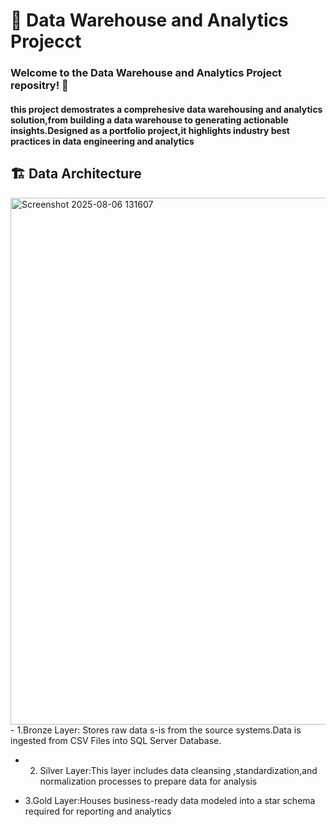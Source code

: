 # 🏬 Data Warehouse and Analytics Projecct
### Welcome to the Data Warehouse and Analytics Project repositry! 👋 
#### this project demostrates a comprehesive data warehousing and analytics solution,from building a data warehouse to generating actionable insights.Designed as a portfolio project,it highlights industry best practices in data engineering and analytics

## 🏗️  Data Architecture
<img width="1582" height="843" alt="Screenshot 2025-08-06 131607" src="https://github.com/user-attachments/assets/8e8755ff-ce82-45a8-b3a1-33f7f9e7792d" />
- 1.Bronze Layer: Stores raw data s-is from the source systems.Data is ingested from CSV Files into SQL Server Database.
  
-  2. Silver Layer:This layer includes data cleansing ,standardization,and normalization processes to prepare data for analysis
      
-  3.Gold Layer:Houses business-ready data modeled into a star schema required for reporting and analytics

